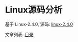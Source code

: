 # Linux源码分析
基于 Linux-2.4.0, 源码: [linux-2.4.0](https://github.com/liexusong/linux-2.4.0)

文章列表: [目录](https://github.com/liexusong/linux-source-code-analyze/wiki)
